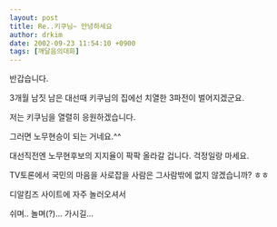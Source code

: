 ```yaml
---
layout: post
title: Re..키쿠님~ 안녕하세요
author: drkim
date: 2002-09-23 11:54:10 +0900
tags: [깨달음의대화]
---
```

반갑습니다.
  
3개월 남짓 남은 대선때 키쿠님의 집에선 치열한 3파전이 벌어지겠군요.
  
저는 키쿠님을 열렬히 응원하겠습니다.
  
그러면 노무현승이 되는 거네요.^^
  
대선직전엔 노무현후보의 지지율이 팍팍 올라갈 겁니다. 걱정일랑 마세요.
  
TV토론에서 국민의 마음을 사로잡을 사람은 그사람밖에 없지 않겠습니까? ㅎㅎ
  

  
디알킴즈 사이트에 자주 놀러오셔서
  
쉬며.. 놀며(?)... 가시길...